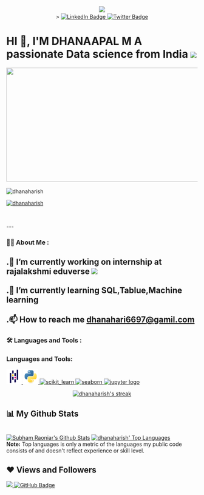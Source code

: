 <div id="header" align="center">
  <img src="https://media.giphy.com/media/M9gbBd9nbDrOTu1Mqx/giphy.gif" width="100"/>
</div>
<div id="badges" align="center">>
  <a href="your-linkedin-URL">
    <img src="https://img.shields.io/badge/LinkedIn-blue?style=for-the-badge&logo=linkedin&logoColor=white" alt="LinkedIn Badge"/>
  </a>
  <a href="your-twitter-URL">
    <img src="https://img.shields.io/badge/Twitter-blue?style=for-the-badge&logo=twitter&logoColor=white" alt="Twitter Badge"/>
  </a>
</div>
<h1>
  HI 👋, I'M DHANAAPAL M A passionate Data science from India   
  <img src="https://media.giphy.com/media/hvRJCLFzcasrR4ia7z/giphy.gif" width="30px"/>
</h1>
<div align="center">
  <img src="https://media.giphy.com/media/dWesBcTLavkZuG35MI/giphy.gif" width="600" height="300"/>
</div>
<p align="left"> <img src="https://komarev.com/ghpvc/?username=dhanaharish&label=Profile%20views&color=0e75b6&style=flat" alt="dhanaharish" /> </p>

<p align="left"> <a href="https://github.com/ryo-ma/github-profile-trophy"><img src="https://github-profile-trophy.vercel.app/?username=dhanaharish" alt="dhanaharish" /></a> </p>

<p align="left"> <a href="https://twitter.com/" target="blank"><img src="https://img.shields.io/twitter/follow/?logo=twitter&style=for-the-badge" alt="" /></a> </p>
---

### :woman_technologist: About Me :
.🔭 I’m currently working on internship at rajalakshmi eduverse <img src="https://media.giphy.com/media/WUlplcMpOCEmTGBtBW/giphy.gif" width="30"> <br><br>                         .🌱 I’m currently learning SQL,Tablue,Machine learning <br><br>                                                                                                        .📫 How to reach me dhanahari6697@gamil.com
---

### :hammer_and_wrench: Languages and Tools :
<h3 align="left">Languages and Tools:</h3>
<p align="left"> <a href="https://pandas.pydata.org/" target="_blank" rel="noreferrer"> <img src="https://raw.githubusercontent.com/devicons/devicon/2ae2a900d2f041da66e950e4d48052658d850630/icons/pandas/pandas-original.svg" alt="pandas" width="40" height="40"/> </a> <a href="https://www.python.org" target="_blank" rel="noreferrer"> <img src="https://raw.githubusercontent.com/devicons/devicon/master/icons/python/python-original.svg" alt="python" width="40" height="40"/> </a> <a href="https://scikit-learn.org/" target="_blank" rel="noreferrer"> <img src="https://upload.wikimedia.org/wikipedia/commons/0/05/Scikit_learn_logo_small.svg" alt="scikit_learn" width="40" height="40"/> </a> <a href="https://seaborn.pydata.org/" target="_blank" rel="noreferrer"> <img src="https://seaborn.pydata.org/_images/logo-mark-lightbg.svg" alt="seaborn" width="40" height="40"/> </a> <a href="https://www.tensorflow.org" target="_blank" rel="noreferrer"><imgsrc="https://cdn.jsdelivr.net/gh/devicons/devicon/icons/numpy/numpy-original.svg" height="40" width="52" alt="numpy logo"  /> <img src="https://cdn.jsdelivr.net/gh/devicons/devicon/icons/jupyter/jupyter-original.svg" height="40" width="52" alt="jupyter logo"  />
<p align="center">
    <a href="https://github.com/dhanaharish/github-readme-streak-stats">
        <img title="🔥 Get streak stats for your profile at git.io/streak-stats" alt="dhanaharish's streak" src="https://github-readme-streak-stats.herokuapp.com/?user=dhanaharish&theme=black-ice&hide_border=true&stroke=0000&background=060A0CD0"/>
    </a>
</p>

## 📊 My Github Stats

  <br/>
    <a href="https://github.com/dhanaharish/github-readme-stats"><img alt="Subham Raoniar's Github Stats" src="https://github-readme-stats.vercel.app/api?username=dhanaharish&show_icons=true&count_private=true&theme=react&hide_border=true&bg_color=0D1117" /></a>
  <a href="https://github.com/khar-on/github-readme-stats"><img alt="dhanaharish' Top Languages" src="https://github-readme-stats.vercel.app/api/top-langs/?username=dhanaharish&langs_count=8&count_private=true&layout=compact&theme=react&hide_border=true&bg_color=0D1117" /></a>
  <br/>
  <b>Note:</b> Top languages is only a metric of the languages my public code consists of and doesn't reflect experience or skill level.

<!-- 
<br/>
<br/>

<a href="https://github.com/dhanaharish/github-readme-activity-graph"><img alt="dhanaharish' Activity Graph" src="https://activity-graph.herokuapp.com/graph?username=dhanaharish&bg_color=0D1117&color=5BCDEC&line=5BCDEC&point=FFFFFF&hide_border=true" /></a>

<br/>
<br/> -->
## ❤ Views and Followers
<a href="https://github.com/Meghna-DAS/github-profile-views-counter">
    <img src="https://komarev.com/ghpvc/?username=dhanaharish">
</a>
<a href="https://github.com/dhanaharish?tab=followers"><img src="https://img.shields.io/github/followers/dhanaharish?label=Followers&style=social" alt="GitHub Badge"></a>
